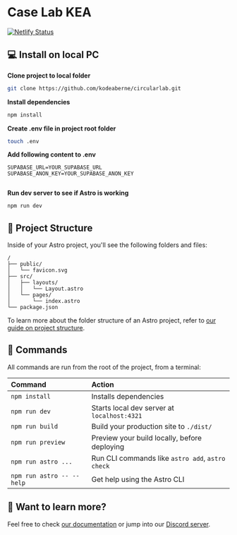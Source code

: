 # Case Lab KEA

[![Netlify Status](https://api.netlify.com/api/v1/badges/8ca5dec9-7e67-4286-9fad-339942ae2f09/deploy-status)](https://app.netlify.com/sites/circularlab/deploys)

## 💻 Install on local PC

**Clone project to local folder**

```sh
git clone https://github.com/kodeaberne/circularlab.git
```

**Install dependencies**

```sh
npm install
```

**Create .env file in project root folder**

```sh
touch .env
```

**Add following content to .env**

```
SUPABASE_URL=YOUR_SUPABASE_URL
SUPABASE_ANON_KEY=YOUR_SUPABASE_ANON_KEY
```

```

```

**Run dev server to see if Astro is working**

```sh
npm run dev
```

## 🚀 Project Structure

Inside of your Astro project, you'll see the following folders and files:

```text
/
├── public/
│   └── favicon.svg
├── src/
│   ├── layouts/
│   │   └── Layout.astro
│   └── pages/
│       └── index.astro
└── package.json
```

To learn more about the folder structure of an Astro project, refer to [our guide on project structure](https://docs.astro.build/en/basics/project-structure/).

## 🧞 Commands

All commands are run from the root of the project, from a terminal:

| Command                   | Action                                           |
| :------------------------ | :----------------------------------------------- |
| `npm install`             | Installs dependencies                            |
| `npm run dev`             | Starts local dev server at `localhost:4321`      |
| `npm run build`           | Build your production site to `./dist/`          |
| `npm run preview`         | Preview your build locally, before deploying     |
| `npm run astro ...`       | Run CLI commands like `astro add`, `astro check` |
| `npm run astro -- --help` | Get help using the Astro CLI                     |

## 👀 Want to learn more?

Feel free to check [our documentation](https://docs.astro.build) or jump into our [Discord server](https://astro.build/chat).
